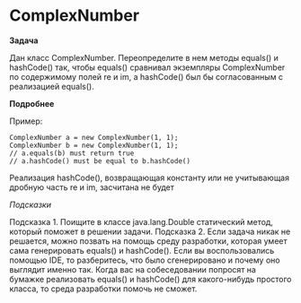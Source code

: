 # ComplexNumber

**Задача**

Дан класс ComplexNumber. Переопределите в нем методы equals() и hashCode() так, чтобы equals() сравнивал экземпляры ComplexNumber по содержимому полей re и im, а hashCode() был бы согласованным с реализацией equals().

**Подробнее**

Пример:

```
ComplexNumber a = new ComplexNumber(1, 1);
ComplexNumber b = new ComplexNumber(1, 1);
// a.equals(b) must return true
// a.hashCode() must be equal to b.hashCode()
```

Реализация hashCode(), возвращающая константу или не учитывающая дробную часть re и im, засчитана не будет

*Подсказки*

Подсказка 1. Поищите в классе java.lang.Double статический метод, который поможет в решении задачи.
Подсказка 2. Если задача никак не решается, можно позвать на помощь среду разработки, которая умеет сама генерировать equals() и hashCode(). Если вы воспользовались помощью IDE, то разберитесь, что было сгенерировано и почему оно выглядит именно так. Когда вас на собеседовании попросят на бумажке реализовать equals() и hashCode() для какого-нибудь простого класса, то среда разработки помочь не сможет.